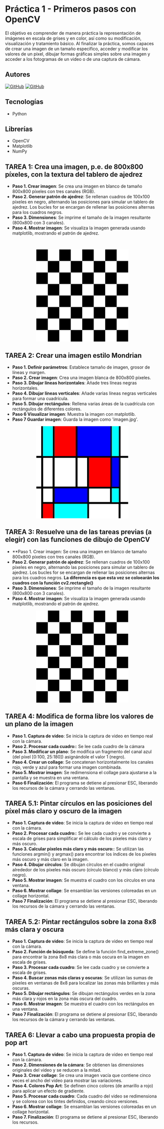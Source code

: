 # Práctica 1 - Primeros pasos con OpenCV

El objetivo es comprender de manera práctica la representación de imágenes en escala de grises y en color, así como su modificación, visualización y tratamiento básico. Al finalizar la práctica, somos capaces de crear una imagen de un tamaño específico, acceder y modificar los valores de un píxel, dibujar formas gráficas simples sobre una imagen y acceder a los fotogramas de un video o de una captura de cámara.

## Autores
[![GitHub](https://img.shields.io/badge/GitHub-Javier%20Gómez%20Falcón-red?style=flat-square&logo=github)](https://github.com/GomFal)
[![GitHub](https://img.shields.io/badge/GitHub-Cristian%20Marrero%20Vega-blue?style=flat-square&logo=github)](https://github.com/XxMARRExX)

## Tecnologías
  - Python

## Librerías 
  - OpenCV
  - Matplotlib
  - NumPy

## TAREA 1: Crea una imagen, p.e. de 800x800 píxeles, con la textura del tablero de ajedrez

- **Paso 1. Crear imagen**: Se crea una imagen en blanco de tamaño 800x800 píxeles con tres canales (RGB).
- **Paso 2. Generar patrón de ajedrez**:
      Se rellenan cuadros de 100x100 píxeles en negro, alternando las posiciones para simular un tablero de ajedrez.
      Los bucles for se encargan de rellenar las posiciones alternas para los cuadros negros.
- **Paso 3. Dimensiones**: Se imprime el tamaño de la imagen resultante (800x800 con 3 canales).
- **Paso 4. Mostrar imagen**: Se visualiza la imagen generada usando matplotlib, mostrando el patrón de ajedrez.

<p>&nbsp;</p>

<!-- Filas de dos fotos cada una -->
<div align="center">
    <!-- Fila 1 -->
    <div>
        <a href="./tablero.jpg" target="_blank">
            <img src="./tablero.jpg" alt="Imagen 1" width="300">
        </a>
    </div>
</div>

## TAREA 2: Crear una imagen estilo Mondrian

- **Paso 1. Definir parámetros**: Establece tamaño de imagen, grosor de líneas y margen.
- **Paso 2. Crear imagen**: Crea una imagen blanca de 800x800 píxeles.
- **Paso 3. Dibujar líneas horizontales**: Añade tres líneas negras horizontales.
- **Paso 4. Dibujar líneas verticales**: Añade varias líneas negras verticales para formar una cuadrícula.
- **Paso 5. Dibujar rectángulos**: Rellena varias áreas de la cuadrícula con rectángulos de diferentes colores.
- **Paso 6 Visualizar imagen**: Muestra la imagen con matplotlib.
- **Paso 7 Guardar imagen**: Guarda la imagen como 'imagen.jpg'.

<div align="center">
    <!-- Fila 1 -->
    <div>
        <a href="./P1/imagen.jpg" target="_blank">
            <img src="./P1/imagen.jpg" alt="Imagen 1" width="300">
        </a>
    </div>
</div>

## TAREA 3: Resuelve una de las tareas previas (a elegir) con las funciones de dibujo de OpenCV 

- **Paso 1. Crear imagen: Se crea una imagen en blanco de tamaño 800x800 píxeles con tres canales (RGB).
- **Paso 2. Generar patrón de ajedrez**:
      Se rellenan cuadros de 100x100 píxeles en negro, alternando las posiciones para simular un tablero de ajedrez.
      Los bucles for se encargan de rellenar las posiciones alternas para los cuadros negros. **La diferencia
      es que esta vez se coloearán los cuadros con la función cv2.rectangle()**
- **Paso 3. Dimensiones**: Se imprime el tamaño de la imagen resultante (800x800 con 3 canales).
- **Paso 4. Mostrar imagen**: Se visualiza la imagen generada usando matplotlib, mostrando el patrón de ajedrez.

<div align="center">
    <!-- Fila 1 -->
    <div>
        <a href="./P1/tablero_opencv.jpg" target="_blank">
            <img src="./P1/tablero_opencv.jpg" alt="Imagen 1" width="300">
        </a>
    </div>
</div>

## TAREA 4: Modifica de forma libre los valores de un plano de la imagen

- **Paso 1. Captura de video**:  Se inicia la captura de video en tiempo real con la cámara.
- **Paso 2. Procesar cada cuadro:**:  Se lee cada cuadro de la cámara
- **Paso 3. Modificar un plano**: Se modifica un fragmento del canal azul (del píxel [0:100, 25:180]) asignándole el valor 1 (negro).
- **Paso 4. Crear un collage**: Se concatenan horizontalmente los canales rojo, verde y azul para formar una imagen combinada.
- **Paso 5. Mostrar imagen**: Se redimensiona el collage para ajustarse a la pantalla y se muestra en una ventana.
- **Paso 6 Finalización**:  El programa se detiene al presionar ESC, liberando los recursos de la cámara y cerrando las ventanas.


## TAREA 5.1: Pintar círculos en las posiciones del píxel más claro y oscuro de la imagen 

- **Paso 1. Captura de video**:  Se inicia la captura de video en tiempo real con la cámara.
- **Paso 2. Procesar cada cuadro:**:  Se lee cada cuadro y se convierte a escala de grises para simplificar el cálculo de los píxeles más claro y más oscuro.
- **Paso 3. Calcular píxeles más claro y más oscuro:**:  Se utilizan las funciones argmin() y argmax() para encontrar los índices de los píxeles más oscuro y más claro en la imagen.
- **Paso 4. Dibujar círculos**:  Se dibujan círculos en el cuadro original alrededor de los píxeles más oscuro (círculo blanco) y más claro (círculo negro).
- **Paso 5. Mostrar imagen**:  Se muestra el cuadro con los círculos en una ventana.
- **Paso 6. Mostrar collage**:  Se ensamblan las versiones coloreadas en un collage horizontal.
- **Paso 7 Finalización**:  El programa se detiene al presionar ESC, liberando los recursos de la cámara y cerrando las ventanas.


## TAREA 5.2: Pintar rectángulos sobre la zona 8x8 más clara y oscura

- **Paso 1. Captura de video**:  Se inicia la captura de video en tiempo real con la cámara.
- **Paso 2. Función de búsqueda**: Se define la función find_extreme_zone() para encontrar la zona 8x8 más clara o más oscura en la imagen en escala de grises.
- **Paso 3. Procesar cada cuadro**: Se lee cada cuadro y se convierte a escala de grises.
- **Paso 4. Buscar zonas más claras y oscuras**: Se utilizan las sumas de píxeles en ventanas de 8x8 para localizar las zonas más brillantes y más oscuras.
- **Paso 5. Dibujar rectángulos**: Se dibujan rectángulos verdes en la zona más clara y rojos en la zona más oscura del cuadro.
- **Paso 6. Mostrar imagen**: Se muestra el cuadro con los rectángulos en una ventana.
- **Paso 7 Finalización**:  El programa se detiene al presionar ESC, liberando los recursos de la cámara y cerrando las ventanas.


## TAREA 6: Llevar a cabo una propuesta propia de pop art

- **Paso 1. Captura de video**:  Se inicia la captura de video en tiempo real con la cámara.
- **Paso 2. Dimensiones de la cámara**:  Se obtienen las dimensiones originales del video y se reducen a la mitad.
- **Paso 3. Crear collage**:  Se crea una imagen vacía que contiene cinco veces el ancho del video para mostrar las variaciones.
- **Paso 4. Colores Pop Art**:  Se definen cinco colores (de amarillo a rojo) para aplicar un efecto de gradiente.
- **Paso 5. Procesar cada cuadro**:  Cada cuadro del video se redimensiona y se colorea con los tintes definidos, creando cinco versiones.
- **Paso 6. Mostrar collage**:  Se ensamblan las versiones coloreadas en un collage horizontal.
- **Paso 7. Finalización**:  El programa se detiene al presionar ESC, liberando los recursos.


